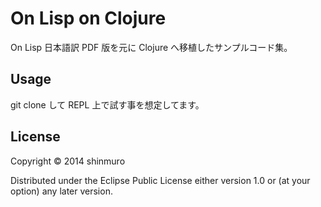 # On Lisp on Clojure

On Lisp 日本語訳 PDF 版を元に Clojure へ移植したサンプルコード集。

## Usage

git clone して REPL 上で試す事を想定してます。

## License

Copyright © 2014 shinmuro

Distributed under the Eclipse Public License either version 1.0 or (at
your option) any later version.
